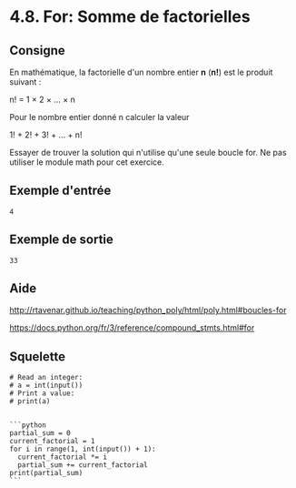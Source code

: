 # 4.8. For: Somme de factorielles

## Consigne

En mathématique, la factorielle d'un nombre entier **n** (**n!**) est le produit suivant :

n! = 1 × 2 × … × n


Pour le nombre entier donné n calculer la valeur

1! + 2! + 3! + ... + n!

Essayer de trouver la solution qui n'utilise qu'une seule boucle for. Ne pas utiliser le module math pour cet exercice.

## Exemple d'entrée

```
4
```

## Exemple de sortie

```
33
```

## Aide

http://rtavenar.github.io/teaching/python_poly/html/poly.html#boucles-for

https://docs.python.org/fr/3/reference/compound_stmts.html#for

## Squelette

```{code-cell} python
# Read an integer:
# a = int(input())
# Print a value:
# print(a)
```

````{dropdown} Proposition de solution

```python
partial_sum = 0
current_factorial = 1
for i in range(1, int(input()) + 1):
  current_factorial *= i
  partial_sum += current_factorial
print(partial_sum)
```
````
